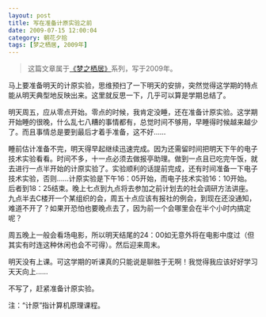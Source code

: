 ```yaml
---
layout: post
title: 写在准备计原实验之前
date: 2009-07-15 12:00:04
category: 朝花夕拾
tags: [梦之栖居, 2009年]
---
```


> 这篇文章属于[《梦之栖居》](/posts/where-the-dreams-reside/)系列，写于2009年。
	
<!--more-->

马上要准备明天的计原实验，思维预扫了一下明天的安排，突然觉得这学期的特点能从明天典型地反映出来。这里就反思一下，几乎可以算是学期总结了。

明天周五，应从零点开始。零点的时候，我肯定没睡，还在准备计原实验。这学期开始睡的很晚，什么乱七八糟的事情都有，总觉时间不够用，早睡得时候越来越少了。而且事情总是要到最后才着手准备，这不好……

睡前估计准备不完，明天得早起继续迅速完成。因为还需留时间把明天下午的电子技术实验看看。时间不多，十一点必须去做报亭助理。做到一点且已吃完午饭，就去进行一点半开始的计原实验了。实验顺利的话提前完成，还有时间准备一下电子技术实验，否则……计原实验是下午16：05开始，而电子技术实验16：10开始。后者到18：25结束。晚上七点到九点将去参加之前计划去的社会调研方法讲座。九点半去C楼开一个某组织的会，周五十点应该有报社的例会，到现在还没通知，难道不开了？如果开恐怕也要晚点去了，因为前一个会哪里会在半个小时内搞定呢？

周五晚上一般会看场电影，所以明天结尾的24：00如无意外将在电影中度过（但其实有时连这种休闲也会不可得）。然后迎来周末。

明天没有上课。可这学期的听课真的只能说是聊胜于无啊！我觉得我应该好好学习天天向上……

不写了，赶紧准备计原实验。

注：“计原”指计算机原理课程。